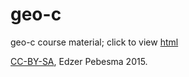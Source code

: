 # geo-c

geo-c course material; click to view 
[html](http://htmlpreview.github.io/?https://github.com/edzer/geo-c/blob/master/course.html)

[CC-BY-SA](http://creativecommons.org/licenses/by-sa/4.0/), Edzer Pebesma 2015.
